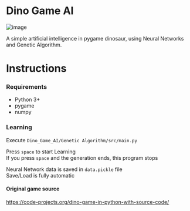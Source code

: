 # Dino Game AI
![image](https://user-images.githubusercontent.com/48395704/59141293-04a5c680-89e5-11e9-9095-9886cf104f27.png)

A simple artificial intelligence in pygame dinosaur, using Neural Networks and Genetic Algorithm. 

# Instructions 
### Requirements   
- Python 3+
- pygame
- numpy

### Learning  
Execute <code>Dino_Game_AI/Genetic Algorithm/src/main.py</code> 
   
Press <code>space</code> to start Learning  
If you press <code>space</code>  and the generation ends, this program stops
    
Neural Network data is saved in <code>data.pickle</code> file  
Save/Load is fully automatic  

#### Original game source   
https://code-projects.org/dino-game-in-python-with-source-code/
